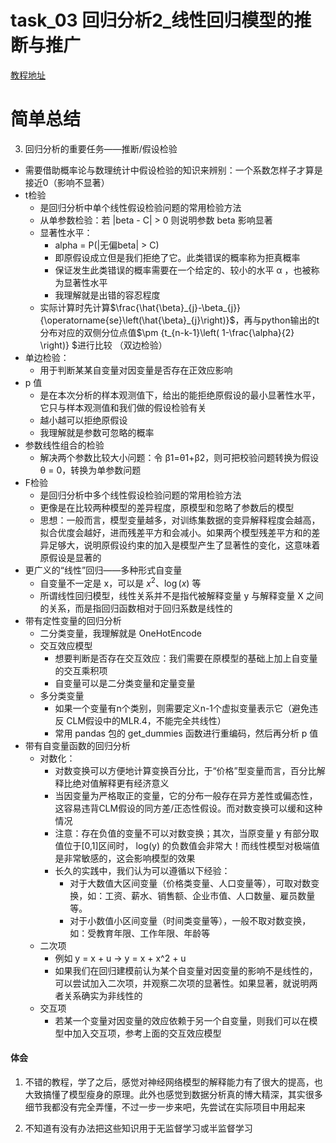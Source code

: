 # task_03 回归分析2_线性回归模型的推断与推广

[教程地址](https://github.com/Git-Model/Modeling-Universe/blob/main/Data%20Analysis%20and%20Statistical%20Modeling/task_03%20%E5%9B%9E%E5%BD%92%E5%88%86%E6%9E%902_%E7%BA%BF%E6%80%A7%E5%9B%9E%E5%BD%92%E6%A8%A1%E5%9E%8B%E7%9A%84%E6%8E%A8%E6%96%AD%E4%B8%8E%E6%8E%A8%E5%B9%BF/%E5%9B%9E%E5%BD%922.ipynb)

# 简单总结
3. 回归分析的重要任务——推断/假设检验
  * 需要借助概率论与数理统计中假设检验的知识来辨别：一个系数怎样子才算是接近0（影响不显著）
  * t检验
    * 是回归分析中单个线性假设检验问题的常用检验方法
    * 从单参数检验：若 |beta - C| > 0 则说明参数 beta 影响显著
    * 显著性水平：
      * alpha = P(|无偏beta| > C)
      * 即原假设成立但是我们拒绝了它。此类错误的概率称为拒真概率
      * 保证发生此类错误的概率需要在一个给定的、较小的水平 α ，也被称为显著性水平
      * 我理解就是出错的容忍程度
    * 实际计算时先计算$\frac{\hat{\beta}_{j}-\beta_{j}}{\operatorname{se}\left(\hat{\beta}_{j}\right)}$，再与python输出的t分布对应的双侧分位点值$\pm {t_{n-k-1}\left( 1-\frac{\alpha}{2} \right)} $进行比较 （双边检验）
  * 单边检验：
    * 用于判断某某自变量对因变量是否存在正效应影响
  * p 值
    * 是在本次分析的样本观测值下，给出的能拒绝原假设的最小显著性水平，它只与样本观测值和我们做的假设检验有关
    * 越小越可以拒绝原假设
    * 我理解就是参数可忽略的概率
  * 参数线性组合的检验  
    * 解决两个参数比较大小问题：令 β1=θ1+β2，则可把校验问题转换为假设 θ = 0，转换为单参数问题
  * F检验
    * 是回归分析中多个线性假设检验问题的常用检验方法
    * 更像是在比较两种模型的差异程度，原模型和忽略了参数后的模型
    * 思想：一般而言，模型变量越多，对训练集数据的变异解释程度会越高，拟合优度会越好，进而残差平方和会减小。如果两个模型残差平方和的差异足够大，说明原假设约束的加入是模型产生了显著性的变化，这意味着原假设是显著的
  * 更广义的“线性”回归——多种形式自变量  
    * 自变量不一定是 x，可以是 $x^2$、$\log(x)$ 等
    * 所谓线性回归模型，线性关系并不是指代被解释变量 y 与解释变量 X 之间的关系，而是指回归函数相对于回归系数是线性的
  * 带有定性变量的回归分析
    * 二分类变量，我理解就是 OneHotEncode
    * 交互效应模型
      * 想要判断是否存在交互效应：我们需要在原模型的基础上加上自变量的交互乘积项
      * 自变量可以是二分类变量和定量变量
    * 多分类变量
      * 如果一个变量有n个类别，则需要定义n-1个虚拟变量表示它（避免违反 CLM假设中的MLR.4，不能完全共线性）
      * 常用 pandas 包的 get_dummies 函数进行重编码，然后再分析 p 值
  * 带有自变量函数的回归分析
    * 对数化：
      * 对数变换可以方便地计算变换百分比，于“价格”型变量而言，百分比解释比绝对值解释更有经济意义
      * 当因变量为严格取正的变量，它的分布一般存在异方差性或偏态性，这容易违背CLM假设的同方差/正态性假设。而对数变换可以缓和这种情况
      * 注意：存在负值的变量不可以对数变换；其次，当原变量 y 有部分取值位于[0,1]区间时， log(y) 的负数值会非常大！而线性模型对极端值是非常敏感的，这会影响模型的效果
      * 长久的实践中，我们认为可以遵循以下经验：
        * 对于大数值大区间变量（价格类变量、人口变量等），可取对数变换，如：工资、薪水、销售额、企业市值、人口数量、雇员数量等。
        * 对于小数值小区间变量（时间类变量等），一般不取对数变换，如：受教育年限、工作年限、年龄等
    * 二次项
      * 例如 y = x + u  ->  y = x + x^2 + u
      * 如果我们在回归建模前认为某个自变量对因变量的影响不是线性的，可以尝试加入二次项，并观察二次项的显著性。如果显著，就说明两者关系确实为非线性的
    * 交互项
      * 若某一个变量对因变量的效应依赖于另一个自变量，则我们可以在模型中加入交互项，参考上面的交互效应模型

#### 体会

1. 不错的教程，学了之后，感觉对神经网络模型的解释能力有了很大的提高，也大致搞懂了模型瘦身的原理。此外也感觉到数据分析真的博大精深，其实很多细节我都没有完全弄懂，不过一步一步来吧，先尝试在实际项目中用起来  

2. 不知道有没有办法把这些知识用于无监督学习或半监督学习    

